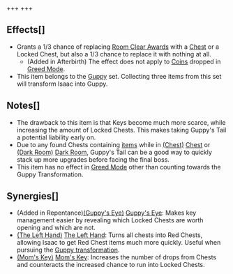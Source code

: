 +++
+++

Effects[]
---------


* Grants a 1/3 chance of replacing [Room Clear Awards](/wiki/Room_Clear_Awards "Room Clear Awards") with a [Chest](/wiki/Chest "Chest") or a Locked Chest, but also a 1/3 chance to replace it with nothing at all.
	+ (Added in Afterbirth) The effect does not apply to [Coins](/wiki/Coin "Coin") dropped in [Greed Mode](/wiki/Greed_Mode "Greed Mode").
* This item belongs to the [Guppy](/wiki/Guppy "Guppy") set. Collecting three items from this set will transform Isaac into Guppy.


Notes[]
-------


* The drawback to this item is that Keys become much more scarce, while increasing the amount of Locked Chests. This makes taking Guppy's Tail a potential liability early on.
* Due to any found Chests containing [items](/wiki/Item "Item") while in [(Chest)](/wiki/Chest_(Floor) "Chest") [Chest](/wiki/Chest_(Floor) "Chest (Floor)") or [(Dark Room)](/wiki/Dark_Room "Dark Room") [Dark Room](/wiki/Dark_Room "Dark Room"), Guppy's Tail can be a good way to quickly stack up more upgrades before facing the final boss.
* This item has no effect in [Greed Mode](/wiki/Greed_Mode "Greed Mode") other than counting towards the Guppy Transformation.


Synergies[]
-----------


* (Added in Repentance)[(Guppy's Eye)](/wiki/Guppy%27s_Eye "Guppy's Eye") [Guppy's Eye](/wiki/Guppy%27s_Eye "Guppy's Eye"): Makes key management easier by revealing which Locked Chests are worth opening and which are not.
* [(The Left Hand)](/wiki/The_Left_Hand "The Left Hand") [The Left Hand](/wiki/The_Left_Hand "The Left Hand"): Turns all chests into Red Chests, allowing Isaac to get Red Chest items much more quickly. Useful when pursuing the [Guppy transformation](/wiki/Guppy "Guppy").
* [(Mom's Key)](/wiki/Mom%27s_Key "Mom's Key") [Mom's Key](/wiki/Mom%27s_Key "Mom's Key"): Increases the number of drops from Chests and counteracts the increased chance to run into Locked Chests.


